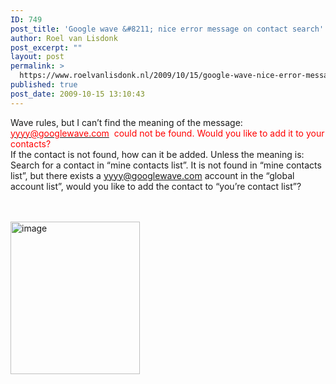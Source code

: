```yaml
---
ID: 749
post_title: 'Google wave &#8211; nice error message on contact search'
author: Roel van Lisdonk
post_excerpt: ""
layout: post
permalink: >
  https://www.roelvanlisdonk.nl/2009/10/15/google-wave-nice-error-message-on-contact-search/
published: true
post_date: 2009-10-15 13:10:43
---
```

<p>Wave rules, but I can’t find the meaning of the message: <a href="mailto:yyyy@googlewave.com"><font color="#ff0000">yyyy@googlewave.com</font></a><font color="#ff0000">&#160; could not be found. Would you like to add it to your contacts?     <br /></font>If the contact is not found, how can it be added. Unless the meaning is: Search for a contact in “mine contacts list”. It is not found in “mine contacts list”, but there exists a <a href="mailto:yyyy@googlewave.com">yyyy@googlewave.com</a> account in the “global account list”, would you like to add the contact to “you’re contact list”?</p>  <p>   <br />    <br /><a href="http://www.roelvanlisdonk.nl/wp-content/uploads/2009/10/image4.png"><img style="border-bottom: 0px; border-left: 0px; display: inline; border-top: 0px; border-right: 0px" title="image" border="0" alt="image" src="http://www.roelvanlisdonk.nl/wp-content/uploads/2009/10/image_thumb4.png" width="207" height="244" /></a></p>
